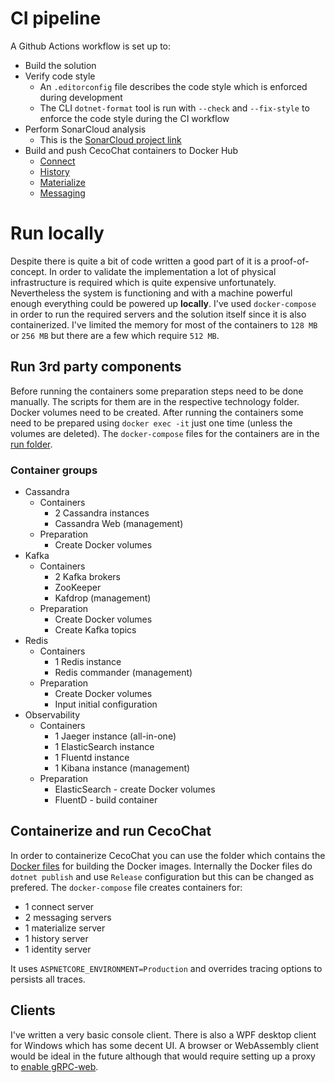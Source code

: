 # CI pipeline

A Github Actions workflow is set up to:
* Build the solution
* Verify code style
  - An `.editorconfig` file describes the code style which is enforced during development
  - The CLI `dotnet-format` tool is run with `--check` and `--fix-style` to enforce the code style during the CI workflow
* Perform SonarCloud analysis
  - This is the [SonarCloud project link](https://sonarcloud.io/dashboard?id=cvetomir-todorov_CecoChat)
* Build and push CecoChat containers to Docker Hub
  - [Connect](https://hub.docker.com/repository/docker/cvetomirtodorov/cecochat-connect)
  - [History](https://hub.docker.com/repository/docker/cvetomirtodorov/cecochat-history)
  - [Materialize](https://hub.docker.com/repository/docker/cvetomirtodorov/cecochat-materialize)
  - [Messaging](https://hub.docker.com/repository/docker/cvetomirtodorov/cecochat-messaging)

# Run locally

Despite there is quite a bit of code written a good part of it is a proof-of-concept. In order to validate the implementation a lot of physical infrastructure is required which is quite expensive unfortunately. Nevertheless the system is functioning and with a machine powerful enough everything could be powered up **locally**. I've used `docker-compose` in order to run the required servers and the solution itself since it is also containerized. I've limited the memory for most of the containers to `128 MB` or `256 MB` but there are a few which require `512 MB`.

## Run 3rd party components

Before running the containers some preparation steps need to be done manually. The scripts for them are in the respective technology folder. Docker volumes need to be created. After running the containers some need to be prepared using `docker exec -it` just one time (unless the volumes are deleted). The `docker-compose` files for the containers are in the [run folder](../run/).

### Container groups

* Cassandra
  - Containers
    - 2 Cassandra instances
    - Cassandra Web (management)
  - Preparation
    - Create Docker volumes
* Kafka
  - Containers
    - 2 Kafka brokers
    - ZooKeeper
    - Kafdrop (management)
  - Preparation
    - Create Docker volumes
    - Create Kafka topics
* Redis
  - Containers
    - 1 Redis instance
    - Redis commander (management)
  - Preparation
    - Create Docker volumes
    - Input initial configuration
* Observability
  - Containers
    - 1 Jaeger instance (all-in-one)
    - 1 ElasticSearch instance
    - 1 Fluentd instance
    - 1 Kibana instance (management)
  - Preparation
    - ElasticSearch - create Docker volumes
    - FluentD - build container

## Containerize and run CecoChat

In order to containerize CecoChat you can use the folder which contains the [Docker files](../run/cecochat/) for building the Docker images. Internally the Docker files do `dotnet publish` and use `Release` configuration but this can be changed as prefered. The `docker-compose` file creates containers for:

* 1 connect server
* 2 messaging servers
* 1 materialize server
* 1 history server
* 1 identity server

It uses `ASPNETCORE_ENVIRONMENT=Production` and overrides tracing options to persists all traces.

## Clients

I've written a very basic console client. There is also a WPF desktop client for Windows which has some decent UI. A browser or WebAssembly client would be ideal in the future although that would require setting up a proxy to [enable gRPC-web](https://github.com/grpc/grpc-web).
